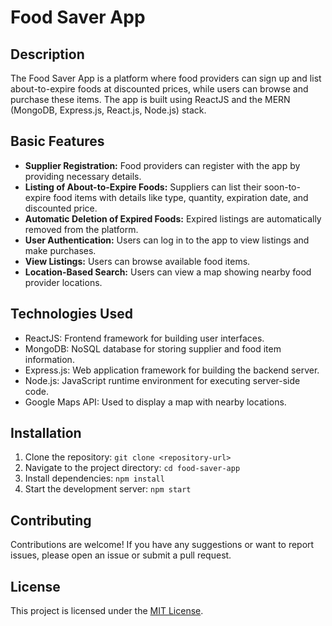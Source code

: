 # Food Saver App

## Description
The Food Saver App is a platform where food providers can sign up and list about-to-expire foods at discounted prices, while users can browse and purchase these items. The app is built using ReactJS and the MERN (MongoDB, Express.js, React.js, Node.js) stack.

## Basic Features
- **Supplier Registration:** Food providers can register with the app by providing necessary details.
- **Listing of About-to-Expire Foods:** Suppliers can list their soon-to-expire food items with details like type, quantity, expiration date, and discounted price.
- **Automatic Deletion of Expired Foods:** Expired listings are automatically removed from the platform.
- **User Authentication:** Users can log in to the app to view listings and make purchases.
- **View Listings:** Users can browse available food items.
- **Location-Based Search:** Users can view a map showing nearby food provider locations.

## Technologies Used
- ReactJS: Frontend framework for building user interfaces.
- MongoDB: NoSQL database for storing supplier and food item information.
- Express.js: Web application framework for building the backend server.
- Node.js: JavaScript runtime environment for executing server-side code.
- Google Maps API: Used to display a map with nearby locations.

## Installation
1. Clone the repository: `git clone <repository-url>`
2. Navigate to the project directory: `cd food-saver-app`
3. Install dependencies: `npm install`
4. Start the development server: `npm start`

## Contributing
Contributions are welcome! If you have any suggestions or want to report issues, please open an issue or submit a pull request.

## License
This project is licensed under the [MIT License](LICENSE).